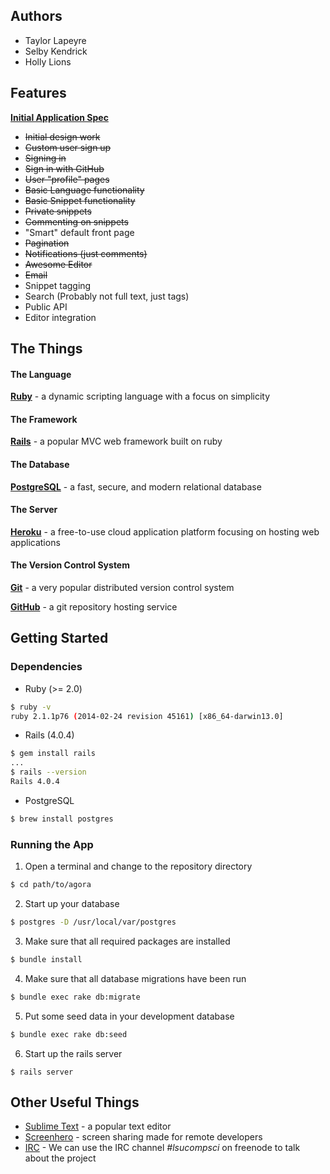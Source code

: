 ## Authors

- Taylor Lapeyre
- Selby Kendrick
- Holly Lions

## Features

**[Initial Application Spec][spec]**

- ~~Initial design work~~
- ~~Custom user sign up~~
- ~~Signing in~~
- ~~Sign in with GitHub~~
- ~~User "profile" pages~~
- ~~Basic Language functionality~~
- ~~Basic Snippet functionality~~
- ~~Private snippets~~
- ~~Commenting on snippets~~
- "Smart" default front page
- ~~Pagination~~
- ~~Notifications (just comments)~~
- ~~Awesome Editor~~
- ~~Email~~
- Snippet tagging
- Search (Probably not full text, just tags)
- Public API
- Editor integration

## The Things

#### The Language

**[Ruby][ruby]** - a dynamic scripting language with a focus on simplicity


#### The Framework

**[Rails][rails]** - a popular MVC web framework built on ruby

#### The Database

**[PostgreSQL][postgre]** - a fast, secure, and modern relational database


#### The Server

**[Heroku][heroku]** - a free-to-use cloud application platform focusing on hosting web applications


#### The Version Control System

**[Git][git]** - a very popular distributed version control system

**[GitHub][github]** - a git repository hosting service


## Getting Started

### Dependencies

- Ruby (>= 2.0)

```bash
$ ruby -v
ruby 2.1.1p76 (2014-02-24 revision 45161) [x86_64-darwin13.0]
```

- Rails (4.0.4)

```bash
$ gem install rails
...
$ rails --version
Rails 4.0.4
```

- PostgreSQL

```bash
$ brew install postgres
```

### Running the App

1. Open a terminal and change to the repository directory

``` bash
$ cd path/to/agora
```

2. Start up your database

```bash
$ postgres -D /usr/local/var/postgres
```

3. Make sure that all required packages are installed

``` bash
$ bundle install
```

4. Make sure that all database migrations have been run

``` bash
$ bundle exec rake db:migrate
```

5. Put some seed data in your development database

``` bash
$ bundle exec rake db:seed
```

6. Start up the rails server

```
$ rails server
```

## Other Useful Things

- [Sublime Text][subl] - a popular text editor
- [Screenhero][screenhero] - screen sharing made for remote developers
- [IRC][irc] - We can use the IRC channel *#lsucompsci* on freenode to talk about the project


[ruby]: https://www.ruby-lang.org/en/
[rails]: http://guides.rubyonrails.org/getting_started.html
[heroku]: https://www.heroku.com/
[git]: http://gitref.org/
[subl]: http://www.sublimetext.com/
[screenhero]: http://screenhero.com/
[github]: https://github.com/
[postgre]: http://www.postgresql.org/
[irc]: http://webchat.freenode.net/?channels=lsucompsci
[spec]: https://docs.google.com/document/d/13zR1kAtHhCP0CI6najiTOtRcOdG9E93Je5OW2Vu1K_s/edit?usp=sharing
